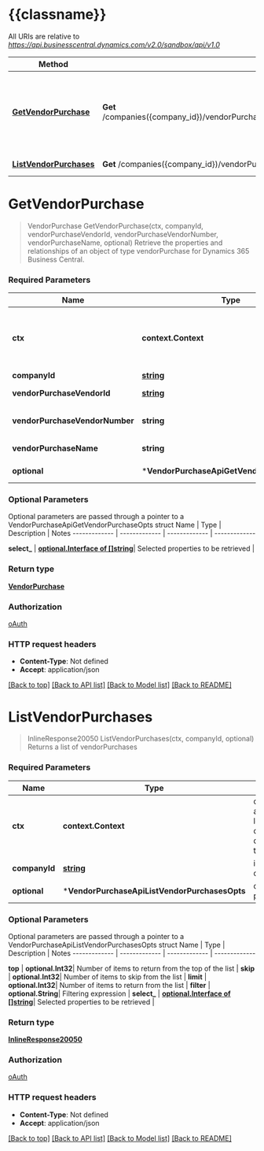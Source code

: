 # {{classname}}

All URIs are relative to *https://api.businesscentral.dynamics.com/v2.0/sandbox/api/v1.0*

Method | HTTP request | Description
------------- | ------------- | -------------
[**GetVendorPurchase**](VendorPurchaseApi.md#GetVendorPurchase) | **Get** /companies({company_id})/vendorPurchases({vendorPurchase_vendorId},&#x27;{vendorPurchase_vendorNumber}&#x27;,&#x27;{vendorPurchase_name}&#x27;) | Retrieve the properties and relationships of an object of type vendorPurchase for Dynamics 365 Business Central.
[**ListVendorPurchases**](VendorPurchaseApi.md#ListVendorPurchases) | **Get** /companies({company_id})/vendorPurchases | Returns a list of vendorPurchases

# **GetVendorPurchase**
> VendorPurchase GetVendorPurchase(ctx, companyId, vendorPurchaseVendorId, vendorPurchaseVendorNumber, vendorPurchaseName, optional)
Retrieve the properties and relationships of an object of type vendorPurchase for Dynamics 365 Business Central.

### Required Parameters

Name | Type | Description  | Notes
------------- | ------------- | ------------- | -------------
 **ctx** | **context.Context** | context for authentication, logging, cancellation, deadlines, tracing, etc.
  **companyId** | [**string**](.md)| id for company | 
  **vendorPurchaseVendorId** | [**string**](.md)| vendorId for vendorPurchase | 
  **vendorPurchaseVendorNumber** | **string**| vendorNumber for vendorPurchase | 
  **vendorPurchaseName** | **string**| name for vendorPurchase | 
 **optional** | ***VendorPurchaseApiGetVendorPurchaseOpts** | optional parameters | nil if no parameters

### Optional Parameters
Optional parameters are passed through a pointer to a VendorPurchaseApiGetVendorPurchaseOpts struct
Name | Type | Description  | Notes
------------- | ------------- | ------------- | -------------




 **select_** | [**optional.Interface of []string**](string.md)| Selected properties to be retrieved | 

### Return type

[**VendorPurchase**](vendorPurchase.md)

### Authorization

[oAuth](../README.md#oAuth)

### HTTP request headers

 - **Content-Type**: Not defined
 - **Accept**: application/json

[[Back to top]](#) [[Back to API list]](../README.md#documentation-for-api-endpoints) [[Back to Model list]](../README.md#documentation-for-models) [[Back to README]](../README.md)

# **ListVendorPurchases**
> InlineResponse20050 ListVendorPurchases(ctx, companyId, optional)
Returns a list of vendorPurchases

### Required Parameters

Name | Type | Description  | Notes
------------- | ------------- | ------------- | -------------
 **ctx** | **context.Context** | context for authentication, logging, cancellation, deadlines, tracing, etc.
  **companyId** | [**string**](.md)| id for company | 
 **optional** | ***VendorPurchaseApiListVendorPurchasesOpts** | optional parameters | nil if no parameters

### Optional Parameters
Optional parameters are passed through a pointer to a VendorPurchaseApiListVendorPurchasesOpts struct
Name | Type | Description  | Notes
------------- | ------------- | ------------- | -------------

 **top** | **optional.Int32**| Number of items to return from the top of the list | 
 **skip** | **optional.Int32**| Number of items to skip from the list | 
 **limit** | **optional.Int32**| Number of items to return from the list | 
 **filter** | **optional.String**| Filtering expression | 
 **select_** | [**optional.Interface of []string**](string.md)| Selected properties to be retrieved | 

### Return type

[**InlineResponse20050**](inline_response_200_50.md)

### Authorization

[oAuth](../README.md#oAuth)

### HTTP request headers

 - **Content-Type**: Not defined
 - **Accept**: application/json

[[Back to top]](#) [[Back to API list]](../README.md#documentation-for-api-endpoints) [[Back to Model list]](../README.md#documentation-for-models) [[Back to README]](../README.md)

